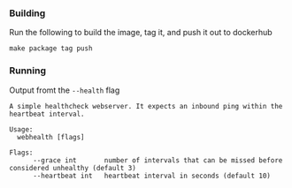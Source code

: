 ### Building

Run the following to build the image, tag it, and push it out to dockerhub

```
make package tag push
```

### Running

Output fromt the `--health` flag

```
A simple healthcheck webserver. It expects an inbound ping within the heartbeat interval.

Usage:
  webhealth [flags]

Flags:
      --grace int       number of intervals that can be missed before considered unhealthy (default 3)
      --heartbeat int   heartbeat interval in seconds (default 10)
```
